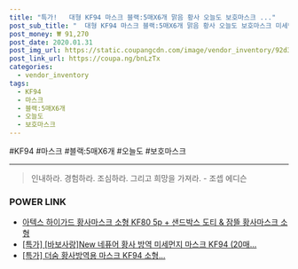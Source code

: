 ```yaml
--- 
title: "특가!   대형 KF94 마스크 블랙:5매X6개 맑음 황사 오늘도 보호마스크 ..." 
post_sub_title: "  대형 KF94 마스크 블랙:5매X6개 맑음 황사 오늘도 보호마스크 미세먼지 30매 라앤다" 
post_money: ₩ 91,270 
post_date: 2020.01.31 
post_img_url: https://static.coupangcdn.com/image/vendor_inventory/92d3/7f2944ee5cac79bbd63676a9a2ef3cb6357f78f443b6d59bca48685dae8d.jpg 
post_link_url: https://coupa.ng/bnLzTx 
categories: 
  - vendor_inventory 
tags: 
  - KF94 
  - 마스크 
  - 블랙:5매X6개 
  - 오늘도 
  - 보호마스크 
--- 
```

  #KF94 #마스크 #블랙:5매X6개 #오늘도 #보호마스크 
<hr> 

> 인내하라. 경험하라. 조심하라. 그리고 희망을 가져라. - 조셉 에디슨 


### POWER LINK

* <a href="https://blog.naver.com/fasyy4321/221790428808" target="_blank">아텍스 하이가드 황사마스크 소형 KF80 5p + 샌드박스 도티 & 잠뜰 황사마스크 소형 </a>
* <a href="https://blog.naver.com/an0733/221787922028" target="_blank">[특가] [바보사랑]New 네퓨어 황사 방역 미세먼지 마스크 KF94 (20매...</a>
* <a href="https://blog.naver.com/an0733/221790492022" target="_blank">[특가] 더숨 황사방역용 마스크 KF94 소형...</a>
